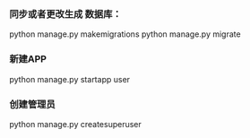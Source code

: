 ### 同步或者更改生成 数据库：
python manage.py makemigrations
python manage.py migrate

### 新建APP
python manage.py startapp user

### 创建管理员
python manage.py createsuperuser


